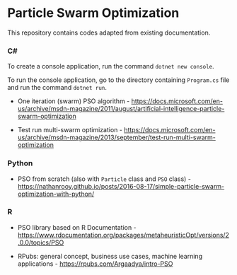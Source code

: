 # Particle Swarm Optimization

This repository contains codes adapted from existing documentation.

### C#

To create a console application, run the command `dotnet new console`.

To run the console application, go to the directory containing `Program.cs` file and run the command `dotnet run`.

- One iteration (swarm) PSO algorithm - https://docs.microsoft.com/en-us/archive/msdn-magazine/2011/august/artificial-intelligence-particle-swarm-optimization

- Test run multi-swarm optimization - https://docs.microsoft.com/en-us/archive/msdn-magazine/2013/september/test-run-multi-swarm-optimization

### Python

- PSO from scratch (also with `Particle` class and `PSO` class) - https://nathanrooy.github.io/posts/2016-08-17/simple-particle-swarm-optimization-with-python/

### R

- PSO library based on R Documentation - https://www.rdocumentation.org/packages/metaheuristicOpt/versions/2.0.0/topics/PSO

- RPubs: general concept, business use cases, machine learning applications - https://rpubs.com/Argaadya/intro-PSO

